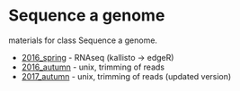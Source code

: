 # Sequence a genome

materials for class Sequence a genome.

- [2016_spring](2016_spring) - RNAseq (kallisto -> edgeR)
- [2016_autumn](2016_autumn) - unix, trimming of reads
- [2017_autumn](2017_autumn) - unix, trimming of reads (updated version)

